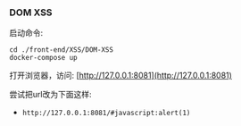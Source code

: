 ### DOM XSS

启动命令:

```shell
cd ./front-end/XSS/DOM-XSS
docker-compose up
```

打开浏览器，访问: [http://127.0.0.1:8081](http://127.0.0.1:8081)

尝试把url改为下面这样:
* `http://127.0.0.1:8081/#javascript:alert(1)`
